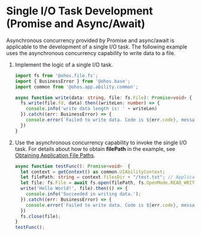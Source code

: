 # Single I/O Task Development (Promise and Async/Await)


Asynchronous concurrency provided by Promise and async/await is applicable to the development of a single I/O task. The following example uses the asynchronous concurrency capability to write data to a file.


1. Implement the logic of a single I/O task.

    ```ts
    import fs from '@ohos.file.fs';
    import { BusinessError } from '@ohos.base';
    import common from '@ohos.app.ability.common';

    async function write(data: string, file: fs.File): Promise<void> {
      fs.write(file.fd, data).then((writeLen: number) => {
        console.info('write data length is: ' + writeLen)
      }).catch((err: BusinessError) => {
        console.error(`Failed to write data. Code is ${err.code}, message is ${err.message}`);
      })
    }
    ```
2. Use the asynchronous concurrency capability to invoke the single I/O task. For details about how to obtain **filePath** in the example, see [Obtaining Application File Paths](../application-models/application-context-stage.md#obtaining-application-file-paths).

    ```ts
    async function testFunc(): Promise<void>  {
      let context = getContext() as common.UIAbilityContext;
      let filePath: string = context.filesDir + "/test.txt"; // Application file path
      let file: fs.File = await fs.open(filePath, fs.OpenMode.READ_WRITE | fs.OpenMode.CREATE);
      write('Hello World!', file).then(() => {
        console.info('Succeeded in writing data.');
      }).catch((err: BusinessError) => {
        console.error(`Failed to write data. Code is ${err.code}, message is ${err.message}`);
      })
      fs.close(file);
    }
    testFunc();
    ```
